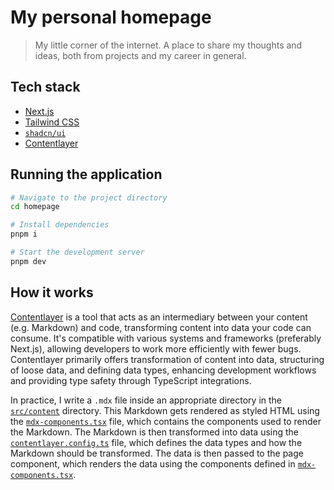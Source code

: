 # My personal homepage

> My little corner of the internet. A place to share my thoughts and ideas, both from projects and my career in general.

## Tech stack

- [Next.js](https://nextjs.org/)
- [Tailwind CSS](https://tailwindcss.com/)
- [`shadcn/ui`](https://ui.shadcn.com/)
- [Contentlayer](https://contentlayer.dev/)

## Running the application

```sh
# Navigate to the project directory
cd homepage

# Install dependencies
pnpm i

# Start the development server
pnpm dev
```

## How it works

[Contentlayer](https://contentlayer.dev/) is a tool that acts as an intermediary between your content (e.g. Markdown) and code, transforming content into data your code can consume. It's compatible with various systems and frameworks (preferably Next.js), allowing developers to work more efficiently with fewer bugs. Contentlayer primarily offers transformation of content into data, structuring of loose data, and defining data types, enhancing development workflows and providing type safety through TypeScript integrations.

In practice, I write a `.mdx` file inside an appropriate directory in the [`src/content`](/src/content/) directory. This Markdown gets rendered as styled HTML using the [`mdx-components.tsx`](/src/components/mdx-components.tsx) file, which contains the components used to render the Markdown. The Markdown is then transformed into data using the [`contentlayer.config.ts`](/contentlayer.config.ts) file, which defines the data types and how the Markdown should be transformed. The data is then passed to the page component, which renders the data using the components defined in [`mdx-components.tsx`](/src/components/mdx-components.tsx).
